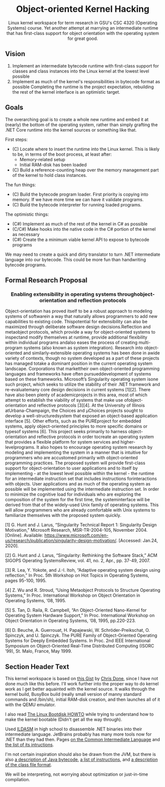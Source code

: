 <div align="center">
  <h1>Object-oriented Kernel Hacking</h1>
  <p>Linux kernel workspace for term research in GSU's CSC 4320 (Operating Systems) course. Yet another attempt at marrying an intermediate runtime that has first-class support for object orientation with the operating system for great good.</p>
</div>

## Vision
1. Implement an intermediate bytecode runtime with first-class support for classes and class instances into the Linux kernel at the lowest level possible
2. Implement as much of the kernel's responsibilities in bytecode format as possible
Completing the runtime is the project expectation, rebuilding the rest of the kernel interface is an optimistic target.

## Goals
The overarching goal is to create a whole new runtime and embed it at (nearly) the bottom of the operating system, rather than simply grafting the .NET Core runtime into the kernel sources or something like that.

First steps:
* (C) Locate where to insert the runtime into the Linux kernel. This is likely to be, in terms of the boot process, at least after:
  * Memory-related setup
  * Initial RAM-disk has been loaded
* (C) Build a reference-counting heap over the memory management part of the kernel to hold class instances.

The fun things:
* (C) Build the bytecode program loader. First priority is copying into memory. If we have more time we can have it validate programs.
* (C) Build the bytecode interpreter for running loaded programs.

The optimistic things:
* (C#) Implement as much of the rest of the kernel in C# as possible
* (C/C#) Make hooks into the native code in the C# portion of the kernel as necessary
* (C#) Create the a minimum viable kernel API to expose to bytecode programs

We may need to create a quick and dirty translator to turn .NET intermediate language into our bytecode. This could be more fun than handwriting bytecode programs.

## Formal Research Proposal
<div align="center">
  <h3>Enabling extensibility in operating systems throughobject-orientation and reflection protocols</h3>
</div>
Object-orientation has proved itself to be a robust approach to modeling systems of softwarein a way that naturally allows programmers to add new capabilities to existing code. Thispotential for extensibility can also be maximized through deliberate software design decisions.Reflection and metaobject protocols, which provide a way for object-oriented systems to inspectand modify themselves at runtime, provide additional flexibility within individual programs andalso eases the process of creating multi-program systems (also known as system integration).
Research into object-oriented and similarly-extensible operating systems has been done in awide variety of contexts, though no system developed as a part of these projects has managed totake a dominant position in the current operating system landscape. Corporations that markettheir own object-oriented programming languages and frameworks have often pursueddevelopment of systems based on these frameworks. Microsoft’s Singularity operating system isone such project, which seeks to utilize the stability of their .NET framework and re-evaluatemany core design decisions in current systems [1][2]. There have also been plenty of academicprojects in this area, most of which attempt to establish the viability of systems that make use ofobject-orientation and reflective protocols [3][4]. At the University of Illinois atUrbana-Champaign, the Choices and μChoices projects sought to develop a well-structuredsystem that exposed an object-based application interface [5]. Other efforts, such as the PUREproject for embedded systems, apply object-oriented principles to more specific domains or typesof systems [6].
This project seeks primarily to harness object-orientation and reflective protocols in order tocreate an operating system that provides a flexible platform for system services and higher-levelprograms. It also hopes to encourage operating system research by modeling and implementing the system in a manner that is intuitive for programmers who are accustomed primarily with object-oriented programming practices. The proposed system will provide first-class support for object-orientation to user applications and to itself by implementing - at the lowest level possible within the kernel - the runtime for an intermediate instruction set that includes instructions forinteractions with objects. User applications and as much of the operating system as possible will be implemented using the intermediate instruction set. In order to minimize the cognitive load for individuals who are exploring the composition of the system for the first time, the systeminterface will be derived from that of the widely-used Unix family of operating systems. This will allow programmers who are already comfortable with Unix systems to familiarize themselves with the proposed system quickly.

[1] G. Hunt and J. Larus, “Singularity Technical Report 1: Singularity Design Motivation,” ​Microsoft Research​, MSR-TR-2004-105, November 2004. [Online]. Available: https://www.microsoft.com/en-us/research/publication/singularity-design-motivation/​. [Accessed: Jan.24, 2020].

[2] G. Hunt and J. Larus, “Singularity: Rethinking the Software Stack,” ​ACM SIGOPS Operating SystemsReview​, vol. 41, no. 2, Apr., pp. 37-49, 2007.

[3] R. Lea, Y. Yokote, and J.-I. Itoh, “Adaptive operating system design using reflection,” In Proc. 5th Workshop on Hot Topics in Operating Systems, pages 95-100, 1995.

[4] Z. Wu and R. Stroud, “Using Metaobject Protocols to Structure Operating Systems,” In Proc. International Workshop on Object Orientation in Operating Systems, ‘08, 1995.

[5] S. Tan, D. Raila, R. Campbell, “An Object-Oriented Nano-Kernel for Operating System Hardware Support,” In Proc. International Workshop on Object Orientation in Operating Systems, ‘08, 1995, pp.220-223.

[6] D. Beuche, A. Guerrouat, H. Papajewski, W. Schröder-Preikschat, O. Spinczyk, and U. Spinczyk. The PURE Family of Object-Oriented Operating Systems for Deeply Embedded Systems. In Proc. 2nd IEEE International Symposium on Object-Oriented Real-Time Distributed Computing (ISORC ’99), St. Malo, France, May 1999.

## Section Header Text
This kernel workspace is based on [this Gist](https://gist.github.com/chrisdone/02e165a0004be33734ac2334f215380e) by [Chris Done](https://gist.github.com/chrisdone), since I have not done much like this before. I'll work further into the proper way to do kernel work as I get better aquainted with the kernel source. It walks through the kernel build, BusyBox build (really small version of manny standard commands and /bin/sh), initial RAM-disk creation, and then launches all of it with the QEMU emulator.

I also read [The Linux Bootdisk HOWTO](http://www.tldp.org/HOWTO/Bootdisk-HOWTO/) while trying to understand how to make the kernel bootable (Didn't get all the way through).

Used [ILDASM](https://docs.microsoft.com/en-us/dotnet/framework/tools/ildasm-exe-il-disassembler) in high school to disassemble .NET binaries into their intermediate language. JetBrains probably has many more tools now for .NET than they had then. Pages [on the Common Intermediate Language](https://en.wikipedia.org/wiki/Common_Intermediate_Language) and [the list of its intructions](https://en.wikipedia.org/wiki/List_of_CIL_instructions).

I'm not certain inspiration should also be drawn from the JVM, but there is also [a description of Java bytecode](https://en.wikipedia.org/wiki/Java_bytecode), [a list of instructions](https://en.wikipedia.org/wiki/Java_bytecode_instruction_listings), and [a description of the class file format](https://en.wikipedia.org/wiki/Java_class_file).

We will be interpreting, not worrying about optimization or just-in-time compilation.
